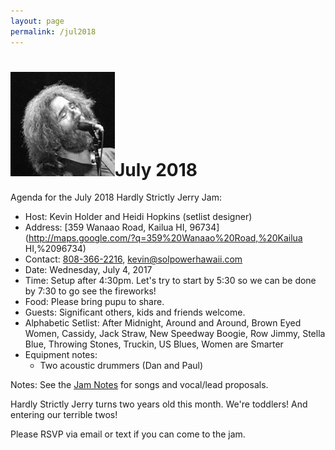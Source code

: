 ```yaml
---
layout: page
permalink: /jul2018
---
```

<h1><img class="ui avatar image" src="/images/jerryavatar.jpg">July 2018</h1>

Agenda for the July 2018 Hardly Strictly Jerry Jam:

  * Host: Kevin Holder and Heidi Hopkins (setlist designer)
  * Address: [359 Wanaao Road, Kailua HI, 96734](http://maps.google.com/?q=359%20Wanaao%20Road,%20Kailua HI,%2096734)
  * Contact: [808-366-2216](tel:808-366-2216), [kevin@solpowerhawaii.com](mailto:kevin@solpowerhawaii.com)
  * Date: Wednesday, July 4, 2017
  * Time: Setup after 4:30pm. Let's try to start by 5:30 so we can be done by 7:30 to go see the fireworks!
  * Food: Please bring pupu to share. 
  * Guests: Significant others, kids and friends welcome. 
  * Alphabetic Setlist: After Midnight, Around and Around, Brown Eyed Women, Cassidy, Jack Straw, New Speedway Boogie, Row Jimmy, Stella Blue, Throwing Stones, Truckin, US Blues, Women are Smarter
  * Equipment notes: 
    * Two acoustic drummers (Dan and Paul)

Notes: See the [Jam Notes](http://bit.ly/2LSBr4f) for songs and vocal/lead proposals. 

Hardly Strictly Jerry turns two years old this month.  We're toddlers!  And entering our terrible twos!

Please RSVP via email or text if you can come to the jam.
